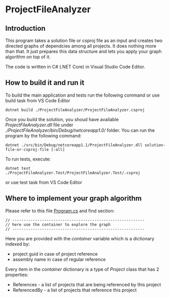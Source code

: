 # ProjectFileAnalyzer

## Introduction
This program takes a solution file or csproj file as an input and creates two directed graphs of dependcies among all projects.
It does nothing more than that. It just prepares this data structure and lets you apply your graph algorithm on top of it.

The code is written in C# (.NET Core) in Visual Studio Code Editor. 

## How to build it and run it

To build the main application and tests run the following command or use build task from VS Code Editor
```
dotnet build ./ProjectFileAnalyzer/ProjectFileAnalyzer.csproj
```

Once you build the solution, you shoud have available _ProjectFileAnalyzer.dll_ file under _./ProjectFileAnalyzer/bin/Debug/netcoreapp1.0/_ folder.
You can run the program by the following command:

```
dotnet ./src/bin/Debug/netcoreapp1.1/ProjectFileAnalyzer.dll solution-file-or-csproj-file [-all]
```

To run tests, execute:
```
dotnet test ./ProjectFileAnalyzer.Test/ProjectFileAnalyzer.Test/.csproj
```
or use test task from VS Code Editor

## Where to implement your graph algorithm

Please refer to this file [Program.cs](https://github.com/pechovic/ProjectFileAnalyzer/blob/master/ProjectFileAnalyzer/Program.cs) and find section:

```
// ----------------------------------------------------------
// here use the container to explore the graph
// ----------------------------------------------------------
```
Here you are provided with the _container_ variable which is a dictionary indexed by:
* project guid in case of project reference
* assembly name in case of regular reference

Every item in the _container_ dictionary is a type of _Project_ class that has 2 properties:
* References - a list of projects that are being referenced by this project
* ReferencedBy - a list of projects that reference this project